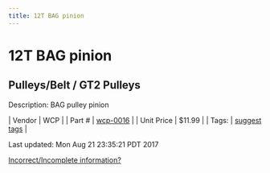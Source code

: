 ```yaml
---
title: 12T BAG pinion
---
```


# 12T BAG pinion
## Pulleys/Belt / GT2 Pulleys
Description: 	BAG pulley pinion 

| Vendor | WCP | 
| Part # | [wcp-0016](http://www.wcproducts.net/gt2-timing-pulleys-belts) | 
| Unit Price | $11.99 | 
| Tags: | [suggest tags](https://docs.google.com/forms/d/e/1FAIpQLSeWyY8v3RgOty-MyWmh9U0iivNYN_molChYyS-0U-o-kOAv_g/viewform) | 

Last updated: Mon Aug 21 23:35:21 PDT 2017

 [Incorrect/Incomplete information?](https://docs.google.com/forms/d/e/1FAIpQLSeWyY8v3RgOty-MyWmh9U0iivNYN_molChYyS-0U-o-kOAv_g/viewform)